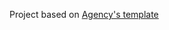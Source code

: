 Project based on <a href="http://startbootstrap.com/template-overviews/agency/">Agency's template</a>